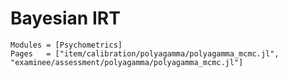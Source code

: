 # Bayesian IRT

```@autodocs
Modules = [Psychometrics]
Pages   = ["item/calibration/polyagamma/polyagamma_mcmc.jl",
"examinee/assessment/polyagamma/polyagamma_mcmc.jl"]
```
